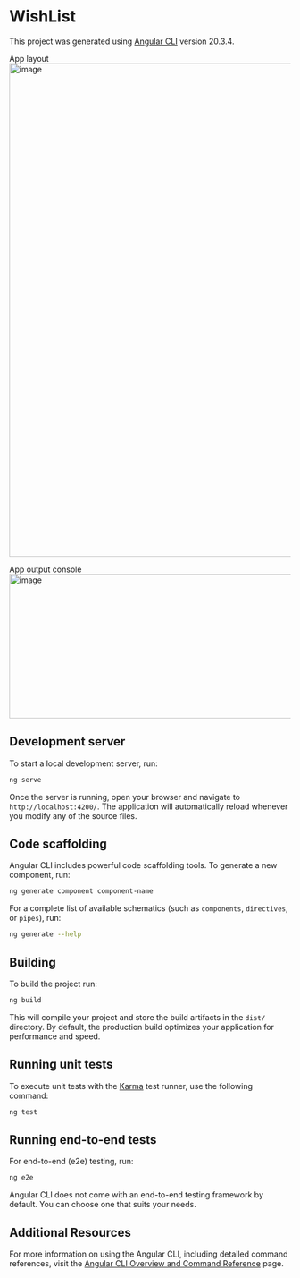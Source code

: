 # WishList

This project was generated using [Angular CLI](https://github.com/angular/angular-cli) version 20.3.4.

App layout
<img width="983" height="882" alt="image" src="https://github.com/user-attachments/assets/8f6c5d41-5ad4-456a-b613-e45c4a715dd4" />

App output console
<img width="765" height="258" alt="image" src="https://github.com/user-attachments/assets/8e7818f6-2f68-4d90-bc99-bf0b43bdc549" />



## Development server

To start a local development server, run:

```bash
ng serve
```

Once the server is running, open your browser and navigate to `http://localhost:4200/`. The application will automatically reload whenever you modify any of the source files.

## Code scaffolding

Angular CLI includes powerful code scaffolding tools. To generate a new component, run:

```bash
ng generate component component-name
```

For a complete list of available schematics (such as `components`, `directives`, or `pipes`), run:

```bash
ng generate --help
```

## Building

To build the project run:

```bash
ng build
```

This will compile your project and store the build artifacts in the `dist/` directory. By default, the production build optimizes your application for performance and speed.

## Running unit tests

To execute unit tests with the [Karma](https://karma-runner.github.io) test runner, use the following command:

```bash
ng test
```

## Running end-to-end tests

For end-to-end (e2e) testing, run:

```bash
ng e2e
```

Angular CLI does not come with an end-to-end testing framework by default. You can choose one that suits your needs.

## Additional Resources

For more information on using the Angular CLI, including detailed command references, visit the [Angular CLI Overview and Command Reference](https://angular.dev/tools/cli) page.
